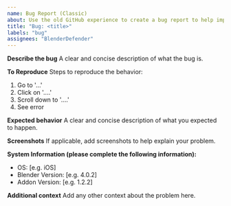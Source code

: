 ```yaml
---
name: Bug Report (Classic)
about: Use the old GitHub experience to create a bug report to help improving our addons.
title: "Bug: <title>"
labels: "bug"
assignees: "BlenderDefender"
---
```


**Describe the bug**
A clear and concise description of what the bug is.

**To Reproduce**
Steps to reproduce the behavior:

1. Go to '...'
2. Click on '....'
3. Scroll down to '....'
4. See error

**Expected behavior**
A clear and concise description of what you expected to happen.

**Screenshots**
If applicable, add screenshots to help explain your problem.

**System Information (please complete the following information):**

- OS: [e.g. iOS]
- Blender Version: [e.g. 4.0.2]
- Addon Version: [e.g. 1.2.2]

**Additional context**
Add any other context about the problem here.
